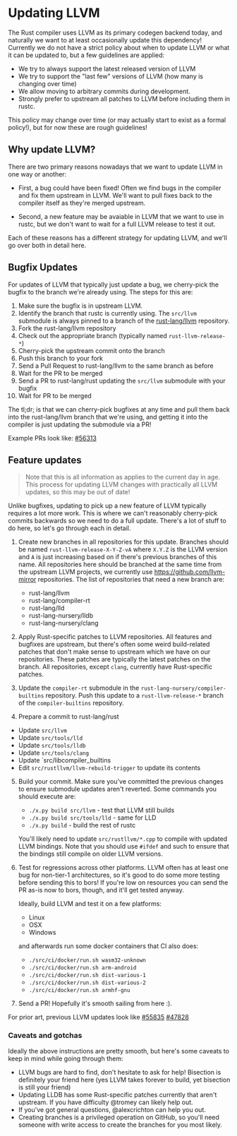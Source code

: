 # Updating LLVM

The Rust compiler uses LLVM as its primary codegen backend today, and naturally
we want to at least occasionally update this dependency! Currently we do not
have a strict policy about when to update LLVM or what it can be updated to, but
a few guidelines are applied:

* We try to always support the latest released version of LLVM
* We try to support the "last few" versions of LLVM (how many is changing over
  time)
* We allow moving to arbitrary commits during development.
* Strongly prefer to upstream all patches to LLVM before including them in
  rustc.

This policy may change over time (or may actually start to exist as a formal
policy!), but for now these are rough guidelines!

## Why update LLVM?

There are two primary reasons nowadays that we want to update LLVM in one way or
another:

* First, a bug could have been fixed! Often we find bugs in the compiler and fix
  them upstream in LLVM. We'll want to pull fixes back to the compiler itself as
  they're merged upstream.

* Second, a new feature may be avaiable in LLVM that we want to use in rustc,
  but we don't want to wait for a full LLVM release to test it out.

Each of these reasons has a different strategy for updating LLVM, and we'll go
over both in detail here.

## Bugfix Updates

For updates of LLVM that typically just update a bug, we cherry-pick the bugfix
to the branch we're already using. The steps for this are:

1. Make sure the bugfix is in upstream LLVM.
2. Identify the branch that rustc is currently using. The `src/llvm` submodule
   is always pinned to a branch of the
   [rust-lang/llvm](https://github.com/rust-lang/llvm) repository.
3. Fork the rust-lang/llvm repository
4. Check out the appropriate branch (typically named `rust-llvm-release-*`)
5. Cherry-pick the upstream commit onto the branch
6. Push this branch to your fork
7. Send a Pull Request to rust-lang/llvm to the same branch as before
8. Wait for the PR to be merged
9. Send a PR to rust-lang/rust updating the `src/llvm` submodule with your bugfix
10. Wait for PR to be merged

The tl;dr; is that we can cherry-pick bugfixes at any time and pull them back
into the rust-lang/llvm branch that we're using, and getting it into the
compiler is just updating the submodule via a PR!

Example PRs look like:
[#56313](https://github.com/rust-lang/rust/pull/56313)

## Feature updates

> Note that this is all information as applies to the current day in age. This
> process for updating LLVM changes with practically all LLVM updates, so this
> may be out of date!

Unlike bugfixes, updating to pick up a new feature of LLVM typically requires a
lot more work. This is where we can't reasonably cherry-pick commits backwards
so we need to do a full update. There's a lot of stuff to do here, so let's go
through each in detail.

1. Create new branches in all repositories for this update. Branches should be
   named `rust-llvm-release-X-Y-Z-vA` where `X.Y.Z` is the LLVM version and `A`
   is just increasing based on if there's previous branches of this name. All
   repositories here should be branched at the same time from the upstream LLVM
   projects, we currently use https://github.com/llvm-mirror repositories. The
   list of repositories that need a new branch are:

   * rust-lang/llvm
   * rust-lang/compiler-rt
   * rust-lang/lld
   * rust-lang-nursery/lldb
   * rust-lang-nursery/clang

2. Apply Rust-specific patches to LLVM repositories. All features and bugfixes
   are upstream, but there's often some weird build-related patches that don't
   make sense to upstream which we have on our repositories. These patches are
   typically the latest patches on the branch. All repositories, except `clang`,
   currently have Rust-specific patches.

3. Update the `compiler-rt` submodule in the
   `rust-lang-nursery/compiler-builtins` repository. Push this update to a
   `rust-llvm-release-*` branch of the `compiler-builtins` repository.

4. Prepare a commit to rust-lang/rust

  * Update `src/llvm`
  * Update `src/tools/lld`
  * Update `src/tools/lldb`
  * Update `src/tools/clang`
  * Update `src/libcompiler_builtins
  * Edit `src/rustllvm/llvm-rebuild-trigger` to update its contents

5. Build your commit. Make sure you've committed the previous changes to ensure
   submodule updates aren't reverted. Some commands you should execute are:

   * `./x.py build src/llvm` - test that LLVM still builds
   * `./x.py build src/tools/lld` - same for LLD
   * `./x.py build` - build the rest of rustc

   You'll likely need to update `src/rustllvm/*.cpp` to compile with updated
   LLVM bindings. Note that you should use `#ifdef` and such to ensure that the
   bindings still compile on older LLVM versions.

6. Test for regressions across other platforms. LLVM often has at least one bug
   for non-tier-1 architectures, so it's good to do some more testing before
   sending this to bors! If you're low on resources you can send the PR as-is
   now to bors, though, and it'll get tested anyway.

   Ideally, build LLVM and test it on a few platforms:

   * Linux
   * OSX
   * Windows

   and afterwards run some docker containers that CI also does:

   * `./src/ci/docker/run.sh wasm32-unknown`
   * `./src/ci/docker/run.sh arm-android`
   * `./src/ci/docker/run.sh dist-various-1`
   * `./src/ci/docker/run.sh dist-various-2`
   * `./src/ci/docker/run.sh armhf-gnu`

7. Send a PR! Hopefully it's smooth sailing from here :).

For prior art, previous LLVM updates look like
[#55835](https://github.com/rust-lang/rust/pull/55835)
[#47828](https://github.com/rust-lang/rust/pull/47828)

### Caveats and gotchas

Ideally the above instructions are pretty smooth, but here's some caveats to
keep in mind while going through them:

* LLVM bugs are hard to find, don't hesitate to ask for help! Bisection is
  definitely your friend here (yes LLVM takes forever to build, yet bisection is
  still your friend)
* Updating LLDB has some Rust-specific patches currently that aren't upstream.
  If you have difficulty @tromey can likely help out.
* If you've got general questions, @alexcrichton can help you out.
* Creating branches is a privileged operation on GitHub, so you'll need someone
  with write access to create the branches for you most likely.
